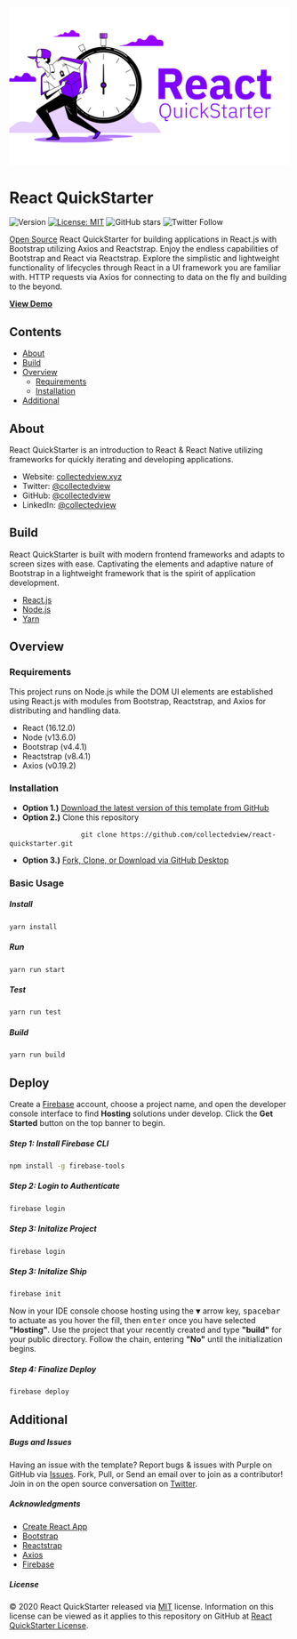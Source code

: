 
![React QuickStarter Banner](https://raw.githubusercontent.com/collectedview/react-quickstarter/master/src/assets/images/react-quickstarter.jpg)

  

# React QuickStarter
  

![Version](https://img.shields.io/badge/version-0.1.0-blue.svg?cacheSeconds=2592000) [![License: MIT ](https://img.shields.io/badge/License-MIT-green.svg)](https://github.com/collectedview/react-quickstarter/blob/master/LICENSE) ![GitHub stars](https://img.shields.io/github/stars/collectedview/react-quickstarter?style=social) ![Twitter Follow](https://img.shields.io/twitter/follow/collectedview?label=Follow&style=social)

[Open Source](https://opensource.org/) React QuickStarter for building applications in React.js with Bootstrap utilizing Axios and Reactstrap. Enjoy the endless capabilities of Bootstrap and React via Reactstrap. Explore the simplistic and lightweight functionality of lifecycles through React in a UI framework you are familiar with. HTTP requests via Axios for connecting to data on the fly and building to the beyond.

**[View Demo](https://react-quickstarter.firebaseapp.com/)**

## Contents

* [About](#about)
* [Build](#build)
* [Overview](#overview)
  * [Requirements](#requirements)
  * [Installation](#installation)
* [Additional](#additional)

## About
React QuickStarter is an introduction to React & React Native utilizing frameworks for quickly iterating and developing applications.

* Website: [collectedview.xyz](https://collectedview.xyz)
* Twitter: [@collectedview](https://twitter.com/collectedview)
* GitHub: [@collectedview](https://github.com/collectedview)
* LinkedIn: [@collectedview](https://www.linkedin.com/in/collectedview)

## Build
React QuickStarter is built with modern frontend frameworks and adapts to screen sizes with ease. Captivating the elements and adaptive nature of Bootstrap in a lightweight framework that is the spirit of application development.
* [React.js](https://reactjs.org/)
* [Node.js](https://nodejs.org/en/)
* [Yarn](https://yarnpkg.com/)

## Overview

### Requirements
This project runs on Node.js while the DOM UI elements are established using React.js with modules from Bootstrap, Reactstrap, and Axios for distributing and handling data.

* React (16.12.0)
* Node (v13.6.0)
* Bootstrap (v4.4.1)
* Reactstrap (v8.4.1)
* Axios (v0.19.2)

### Installation

* **Option 1.)**  [Download the latest version of this template from GitHub](https://github.com/collectedview/react-quickstarter/archive/master.zip)
* **Option 2.)**  Clone this repository
```
                  git clone https://github.com/collectedview/react-quickstarter.git
```
* **Option 3.)**  [Fork, Clone, or Download via GitHub Desktop](x-github-client://openRepo/https://github.com/collectedview/react-quickstarter)

### Basic Usage

##### Install

```sh
yarn install
```
##### Run
```sh
yarn run start
```
##### Test
```sh
yarn run test
```
##### Build
```sh
yarn run build
```

## Deploy
Create a [Firebase](https://firebase.google.com/) account, choose a project name, and open the developer console interface to find **Hosting** solutions under develop. Click the **Get Started** button on the top banner to begin.
##### Step 1: Install Firebase CLI
```sh
npm install -g firebase-tools
```
##### Step 2: Login to Authenticate
```sh
firebase login
```
##### Step 3: Initalize Project
```sh
firebase login
```
##### Step 3: Initalize Ship
```sh
firebase init
```
Now in your IDE console choose hosting using the <kbd>▼</kbd> arrow key, <kbd>spacebar</kbd> to actuate as you hover the fill, then <kbd>enter</kbd> once you have selected **"Hosting"**.  Use the project that your recently created and type **"build"** for your public directory. Follow the chain, entering **"No"** until the initialization begins.
##### Step 4: Finalize Deploy
```sh
firebase deploy
```

## Additional

##### Bugs and Issues

Having an issue with the template? Report bugs & issues with Purple on GitHub via [Issues](https://github.com/collectedview/react-quickstarter/issues). Fork, Pull, or Send an email over to join as a contributor! Join in on the open source conversation on [Twitter](https://twitter.com/collectedview).

##### Acknowledgments
* [Create React App](https://reactjs.org/docs/create-a-new-react-app.html)
* [Bootstrap](https://getbootstrap.com/)
* [Reactstrap](https://reactstrap.github.io/)
* [Axios](https://github.com/axios/axios)
* [Firebase](https://firebase.google.com/)

##### License
©  2020 React QuickStarter released via [MIT](https://opensource.org/licenses/MIT) license. Information on this license can be viewed as it applies to this repository on GitHub at [React QuickStarter License](https://github.com/collectedview/react-quickstarter/blob/master/LICENSE).
